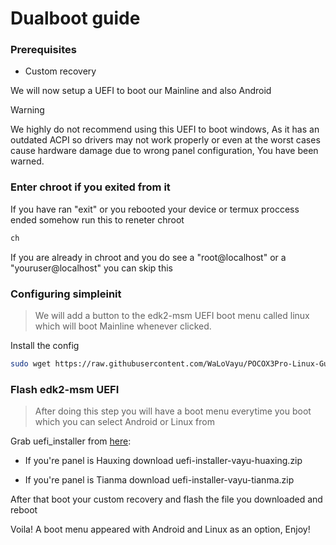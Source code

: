 # Dualboot guide

### Prerequisites
- Custom recovery 

We will now setup a UEFI to boot our Mainline and also Android

>[!WARNING]
> We highly do not recommend using this UEFI to boot windows, As it has an outdated ACPI so drivers may not work properly or even at the worst cases cause hardware damage due to wrong panel configuration, You have been warned.

### Enter chroot if you exited from it
If you have ran "exit" or you rebooted your device or termux proccess ended somehow run this to reneter chroot
```sh
ch
```
If you are already in chroot and you do see a "root@localhost" or a "youruser@localhost" you can skip this

### Configuring simpleinit
> We will add a button to the edk2-msm UEFI boot menu called linux which will boot Mainline whenever clicked.

Install the config
```sh
sudo wget https://raw.githubusercontent.com/WaLoVayu/POCOX3Pro-Linux-Guides/refs/heads/main/files/simpleinit.uefi.cfg -O /boot/simpleinit/simpleinit.uefi.cfg
```

### Flash edk2-msm UEFI
> After doing this step you will have a boot menu everytime you boot which you can select Android or Linux from

Grab uefi_installer from [here](https://github.com/WaLoVayu/edk2-msm/releases/tag/huh):

- If you're panel is Hauxing download uefi-installer-vayu-huaxing.zip

- If you're panel is Tianma download uefi-installer-vayu-tianma.zip

After that boot your custom recovery and flash the file you downloaded and reboot

Voila! A boot menu appeared with Android and Linux as an option, Enjoy!
